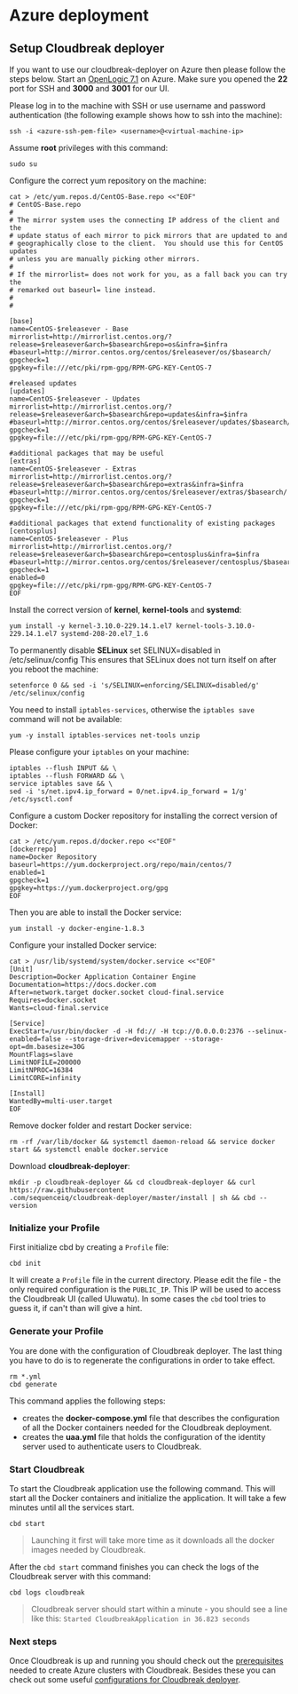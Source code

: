 # Azure deployment

## Setup Cloudbreak deployer

If you want to use our cloudbreak-deployer on Azure then please follow the steps below.
Start an [OpenLogic 7.1](https://azure.microsoft.com/en-in/marketplace/partners/openlogic/centosbased71/) on Azure. Make sure you opened the **22** port for SSH and **3000** and **3001** for our UI.

Please log in to the machine with SSH or use username and password authentication (the following example shows how to ssh into the machine):

```
ssh -i <azure-ssh-pem-file> <username>@<virtual-machine-ip>
```

Assume **root** privileges with this command:

```
sudo su
```

Configure the correct yum repository on the machine:

```
cat > /etc/yum.repos.d/CentOS-Base.repo <<"EOF"
# CentOS-Base.repo
#
# The mirror system uses the connecting IP address of the client and the
# update status of each mirror to pick mirrors that are updated to and
# geographically close to the client.  You should use this for CentOS updates
# unless you are manually picking other mirrors.
#
# If the mirrorlist= does not work for you, as a fall back you can try the
# remarked out baseurl= line instead.
#
#

[base]
name=CentOS-$releasever - Base
mirrorlist=http://mirrorlist.centos.org/?release=$releasever&arch=$basearch&repo=os&infra=$infra
#baseurl=http://mirror.centos.org/centos/$releasever/os/$basearch/
gpgcheck=1
gpgkey=file:///etc/pki/rpm-gpg/RPM-GPG-KEY-CentOS-7

#released updates
[updates]
name=CentOS-$releasever - Updates
mirrorlist=http://mirrorlist.centos.org/?release=$releasever&arch=$basearch&repo=updates&infra=$infra
#baseurl=http://mirror.centos.org/centos/$releasever/updates/$basearch/
gpgcheck=1
gpgkey=file:///etc/pki/rpm-gpg/RPM-GPG-KEY-CentOS-7

#additional packages that may be useful
[extras]
name=CentOS-$releasever - Extras
mirrorlist=http://mirrorlist.centos.org/?release=$releasever&arch=$basearch&repo=extras&infra=$infra
#baseurl=http://mirror.centos.org/centos/$releasever/extras/$basearch/
gpgcheck=1
gpgkey=file:///etc/pki/rpm-gpg/RPM-GPG-KEY-CentOS-7

#additional packages that extend functionality of existing packages
[centosplus]
name=CentOS-$releasever - Plus
mirrorlist=http://mirrorlist.centos.org/?release=$releasever&arch=$basearch&repo=centosplus&infra=$infra
#baseurl=http://mirror.centos.org/centos/$releasever/centosplus/$basearch/
gpgcheck=1
enabled=0
gpgkey=file:///etc/pki/rpm-gpg/RPM-GPG-KEY-CentOS-7
EOF
```

Install the correct version of **kernel**, **kernel-tools** and **systemd**:

```
yum install -y kernel-3.10.0-229.14.1.el7 kernel-tools-3.10.0-229.14.1.el7 systemd-208-20.el7_1.6
```

To permanently disable **SELinux** set SELINUX=disabled in /etc/selinux/config This ensures that SELinux does not turn itself on after you reboot the machine:

```
setenforce 0 && sed -i 's/SELINUX=enforcing/SELINUX=disabled/g' /etc/selinux/config
```

You need to install `iptables-services`, otherwise the `iptables save` command will not be available:

```
yum -y install iptables-services net-tools unzip
```

Please configure your `iptables` on your machine:

```
iptables --flush INPUT && \
iptables --flush FORWARD && \
service iptables save && \
sed -i 's/net.ipv4.ip_forward = 0/net.ipv4.ip_forward = 1/g' /etc/sysctl.conf
```

Configure a custom Docker repository for installing the correct version of Docker:

```
cat > /etc/yum.repos.d/docker.repo <<"EOF"
[dockerrepo]
name=Docker Repository
baseurl=https://yum.dockerproject.org/repo/main/centos/7
enabled=1
gpgcheck=1
gpgkey=https://yum.dockerproject.org/gpg
EOF
```

Then you are able to install the Docker service:

```
yum install -y docker-engine-1.8.3
```

Configure your installed Docker service:

```
cat > /usr/lib/systemd/system/docker.service <<"EOF"
[Unit]
Description=Docker Application Container Engine
Documentation=https://docs.docker.com
After=network.target docker.socket cloud-final.service
Requires=docker.socket
Wants=cloud-final.service

[Service]
ExecStart=/usr/bin/docker -d -H fd:// -H tcp://0.0.0.0:2376 --selinux-enabled=false --storage-driver=devicemapper --storage-opt=dm.basesize=30G
MountFlags=slave
LimitNOFILE=200000
LimitNPROC=16384
LimitCORE=infinity

[Install]
WantedBy=multi-user.target
EOF
```

Remove docker folder and restart Docker service:

```
rm -rf /var/lib/docker && systemctl daemon-reload && service docker start && systemctl enable docker.service
```

Download **cloudbreak-deployer**:

```
mkdir -p cloudbreak-deployer && cd cloudbreak-deployer && curl https://raw.githubusercontent
.com/sequenceiq/cloudbreak-deployer/master/install | sh && cbd --version
```

### Initialize your Profile

First initialize cbd by creating a `Profile` file:

```
cbd init
```

It will create a `Profile` file in the current directory. Please edit the file - the only required
configuration is the `PUBLIC_IP`. This IP will be used to access the Cloudbreak UI
(called Uluwatu). In some cases the `cbd` tool tries to guess it, if can't than will give a hint.

### Generate your Profile

You are done with the configuration of Cloudbreak deployer. The last thing you have to do is to regenerate the configurations in order to take effect.

```
rm *.yml
cbd generate
```

This command applies the following steps: 

- creates the **docker-compose.yml** file that describes the configuration of all the Docker containers needed for the Cloudbreak deployment.
- creates the **uaa.yml** file that holds the configuration of the identity server used to authenticate users to Cloudbreak.

### Start Cloudbreak

To start the Cloudbreak application use the following command.
This will start all the Docker containers and initialize the application. It will take a few minutes until all the services start.

```
cbd start
```

>Launching it first will take more time as it downloads all the docker images needed by Cloudbreak.

After the `cbd start` command finishes you can check the logs of the Cloudbreak server with this command:

```
cbd logs cloudbreak
```
>Cloudbreak server should start within a minute - you should see a line like this: `Started CloudbreakApplication in 36.823 seconds`

### Next steps

Once Cloudbreak is up and running you should check out the [prerequisites](azure_pre_prov.md) needed to create Azure 
clusters with Cloudbreak. Besides these you can check out some useful [configurations for Cloudbreak deployer](configuration.md).

